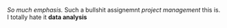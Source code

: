 *So much emphasis.*
Such a bullshit assignemnt *project management* this is. 
I totally hate it **data analysis**
